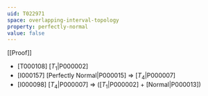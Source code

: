 ```yaml
---
uid: T022971
space: overlapping-interval-topology
property: perfectly-normal
value: false
---
```

[[Proof]]

* [T000108] [$T_1$|P000002]
* [I000157] [Perfectly Normal|P000015] => [$T_4$|P000007]
* [I000098] [$T_4$|P000007] => ([$T_1$|P000002] + [Normal|P000013])

